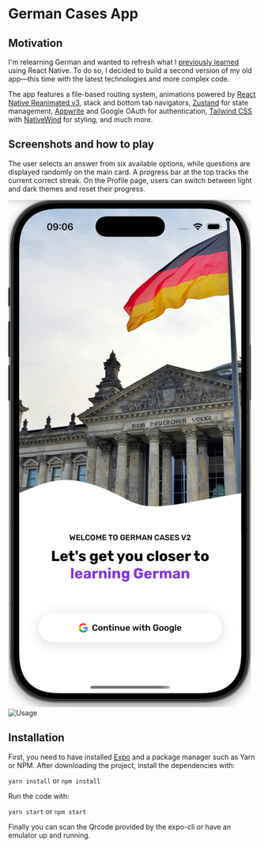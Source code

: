 # German Cases App

## Motivation

I'm relearning German and wanted to refresh what I [previously learned](https://github.com/actulio/german-cases-app/) using React Native. To do so, I decided to build a second version of my old app—this time with the latest technologies and more complex code.

The app features a file-based routing system, animations powered by [React Native Reanimated v3](https://docs.swmansion.com/react-native-reanimated/), stack and bottom tab navigators, [Zustand](https://zustand-demo.pmnd.rs/) for state management, [Appwrite](https://appwrite.io/) and Google OAuth for authentication, [Tailwind CSS](https://tailwindcss.com/) with [NativeWind](https://www.nativewind.dev/) for styling, and much more.

## Screenshots and how to play

The user selects an answer from six available options, while questions are displayed randomly on the main card. A progress bar at the top tracks the current correct streak. On the Profile page, users can switch between light and dark themes and reset their progress.

![Login Screen](demo/login.png)
![Usage](demo/usage.gif)

## Installation

First, you need to have installed [Expo](https://expo.io/) and a package manager such as Yarn or NPM. After downloading the project, install the dependencies with:

`yarn install` or `npm install`

Run the code with:

`yarn start` or `npm start`

Finally you can scan the Qrcode provided by the expo-cli or have an emulator up and running.
